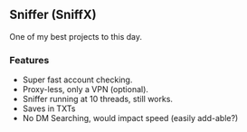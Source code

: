 ## Sniffer (SniffX)
One of my best projects to this day.

### Features
* Super fast account checking.
* Proxy-less, only a VPN (optional).
* Sniffer running at 10 threads, still works.
* Saves in TXTs
* No DM Searching, would impact speed (easily add-able?)
